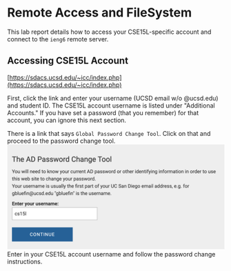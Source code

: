 # Remote Access and FileSystem
This lab report details how to access your CSE15L-specific account and connect to the `ieng6` remote server.


## Accessing CSE15L Account
[https://sdacs.ucsd.edu/~icc/index.php](https://sdacs.ucsd.edu/~icc/index.php)

First, click the link and enter your username (UCSD email w/o @ucsd.edu) and student ID. The CSE15L account username is listed under "Additional Accounts." 
If you have set a password (that you remember) for that account, you can ignore this next section.

There is a link that says `Global Password Change Tool`. Click on that and proceed to the password change tool.
![Image](password-change.png)
Enter in your CSE15L account username and follow the password change instructions.


